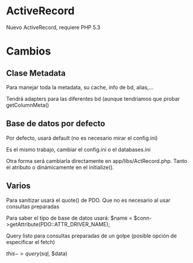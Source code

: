 ActiveRecord
============

Nuevo ActiveRecord, requiere PHP 5.3


Cambios
=======

Clase Metadata
--------------
Para manejar toda la metadata, su cache, info de bd, alias,... 

Tendrá adapters para las diferentes bd (aunque tendriamos que probar getColumnMeta()


Base de datos por defecto
-------------------
Por defecto, usará default (no es necesario mirar el config.ini)

Es el mismo trabajo, cambiar el config.ini o el databases.ini

Otra forma será cambiarla directamente en app/libs/ActRecord.php. Tanto el atributo o dinámicamente en el initialize().

Varios
------
Para sanitizar usará el quote() de PDO. Que no es necesario al usar consultas preparadas

Para saber el tipo de base de datos usará: $name = $conn->getAttribute(PDO::ATTR_DRIVER_NAME);

Query listo para consultas preparadas  de un golpe (posible opción de especificar el fetch)

$this->query($sql, $data)


